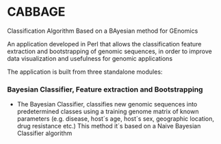 # CABBAGE
Classification Algorithm Based on a BAyesian method for GEnomics

An application developed in Perl that allows the classification feature extraction and bootstrapping of genomic sequences, in order to improve data visualization and usefulness for genomic applications

The application is built from three standalone modules:
### Bayesian Classifier, Feature extraction and Bootstrapping

*   The Bayesian Classifier, classifies new genomic sequences into predetermined classes using a training genome matrix of known parameters (e.g. disease, host´s age, host´s sex, geographic location, drug resistance etc.)
This method it´s based on a Naive Bayesian Classifier algorithm 

